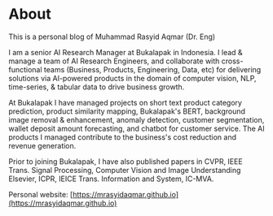 # About 
This is a personal blog of Muhammad Rasyid Aqmar (Dr. Eng)

I am a senior AI Research Manager at Bukalapak in Indonesia. I lead & manage a team of AI Research Engineers, and collaborate with cross-functional teams (Business, Products, Engineering, Data, etc) for delivering solutions via AI-powered products in the domain of computer vision, NLP, time-series, & tabular data to drive business growth.

At Bukalapak I have managed projects on short text product category prediction, product similarity mapping, Bukalapak's BERT, background image removal & enhancement, anomaly detection, customer segmentation, wallet deposit amount forecasting, and chatbot for customer service. The AI products I managed contribute to the business's cost reduction and revenue generation.

Prior to joining Bukalapak, I have also published papers in CVPR, IEEE Trans. Signal Processing, Computer Vision and Image Understanding Elsevier, ICPR, IEICE Trans. Information and System, IC-MVA.

Personal website: [https://mrasyidaqmar.github.io](https://mrasyidaqmar.github.io)
